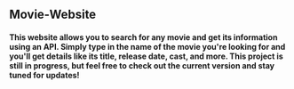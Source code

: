 <h2>Movie-Website</h2>
<h4>This website allows you to search for any movie and get its information using an API. Simply type in the name of the movie you're looking for and you'll get details like its title, release date, cast, and more. This project is still in progress, but feel free to check out the current version and stay tuned for updates!</h4>
